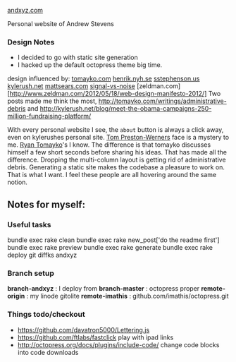 [andxyz.com](http://andxyz.com/)

Personal website of Andrew Stevens 

### Design Notes

- I decided to go with static site generation
- I hacked up the default octopress theme big time.

design influenced by:
  [tomayko.com](http://tomayko.com)
  [henrik.nyh.se](http://henrik.nyh.se)
  [sstephenson.us](http://sstephenson.us/)
  [kylerush.net](http://kylerush.net/about-kyle-rush)
  [mattsears.com](http://mattsears.com/)
  [signal-vs-noise](http://37signals.com/svn/)
  [zeldman.com][http://www.zeldman.com/2012/05/18/web-design-manifesto-2012/]
Two posts made me think the most, http://tomayko.com/writings/administrative-debris and http://kylerush.net/blog/meet-the-obama-campaigns-250-million-fundraising-platform/

With every personal website I see, the <code>about</code> button is always a click away, even on kylerushes personal site. [Tom Preston-Werners](tom.preston-werner.com) face is a mystery to me. [Ryan Tomayko](http://tomayko.com)'s I know. The difference is that tomayko discusses himself a few short seconds before sharing his ideas. That has made all the difference. Dropping the multi-column layout is getting rid of administrative debris. Generating a static site makes the codebase a pleasure to work on. That is what I want. I feel these people are all hovering around the same notion.

## Notes for myself: 

### Useful tasks

  bundle exec rake clean
  bundle exec rake new_post['do the readme first']
  bundle exec rake preview
  bundle exec rake generate
  bundle exec rake deploy
  git diffks andxyz

### Branch setup

  **branch-andxyz** : I deploy from
  **branch-master** : octopress proper
  **remote-origin** : my linode gitolite
  **remote-imathis** : github.com/imathis/octopress.git

### Things todo/checkout

- https://github.com/davatron5000/Lettering.js
- https://github.com/ftlabs/fastclick play with ipad links
- http://octopress.org/docs/plugins/include-code/ change code blocks into code downloads 



